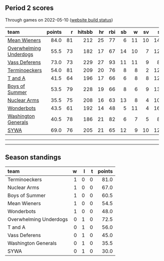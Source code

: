 

## Period 2 scores

Through games on 2022-05-10 ([website build status](https://github.com/brian-bot/pl-site/actions))


|team                                              | points|  r| hitsbb| hr| rbi| sb|  w| sv|  so|   era|  whip|
|:-------------------------------------------------|------:|--:|------:|--:|---:|--:|--:|--:|---:|-----:|-----:|
|[Mean Wieners](./meanwieners)                     |   84.0| 81|    212| 25|  77|  6| 11| 10| 145| 2.583| 1.052|
|[Overwhelming Underdogs](./overwhelmingunderdogs) |   55.5| 73|    182| 17|  67| 14| 10|  7| 129| 3.535| 1.153|
|[Vass Deferens](./vassdeferens)                   |   73.0| 73|    229| 27|  93| 11| 11|  9|  89| 3.220| 1.174|
|[Terminoeckers](./terminoeckers)                  |   54.0| 81|    209| 20|  76|  8|  8|  2| 122| 3.577| 1.177|
|[T and A](./tanda)                                |   41.5| 64|    196| 17|  66|  6|  8|  8| 129| 3.757| 1.217|
|[Boys of Summer](./boysofsummer)                  |   53.5| 79|    228| 19|  66|  8|  6|  9| 135| 3.821| 1.267|
|[Nuclear Arms](./nucleararms)                     |   35.5| 75|    208| 16|  63| 13|  8|  4| 108| 4.308| 1.325|
|[Wonderbots](./wonderbots)                        |   43.5| 61|    192| 14|  48|  5| 11|  4| 161| 3.468| 1.138|
|[Washington Generals](./washingtongenerals)       |   40.5| 78|    186| 21|  82|  6|  7|  5|  86| 3.794| 1.324|
|[SYWA](./sywa)                                    |   69.0| 76|    205| 21|  65| 12|  9| 10| 124| 2.723| 0.960|

* * *
* * *

## Season standings


|team                   |  w|  l|  t| points|
|:----------------------|--:|--:|--:|------:|
|Terminoeckers          |  1|  0|  0|   81.0|
|Nuclear Arms           |  1|  0|  0|   67.0|
|Boys of Summer         |  1|  0|  0|   60.5|
|Mean Wieners           |  1|  0|  0|   54.5|
|Wonderbots             |  1|  0|  0|   48.0|
|Overwhelming Underdogs |  0|  1|  0|   72.5|
|T and A                |  0|  1|  0|   56.0|
|Vass Deferens          |  0|  1|  0|   45.0|
|Washington Generals    |  0|  1|  0|   35.5|
|SYWA                   |  0|  1|  0|   30.0|


